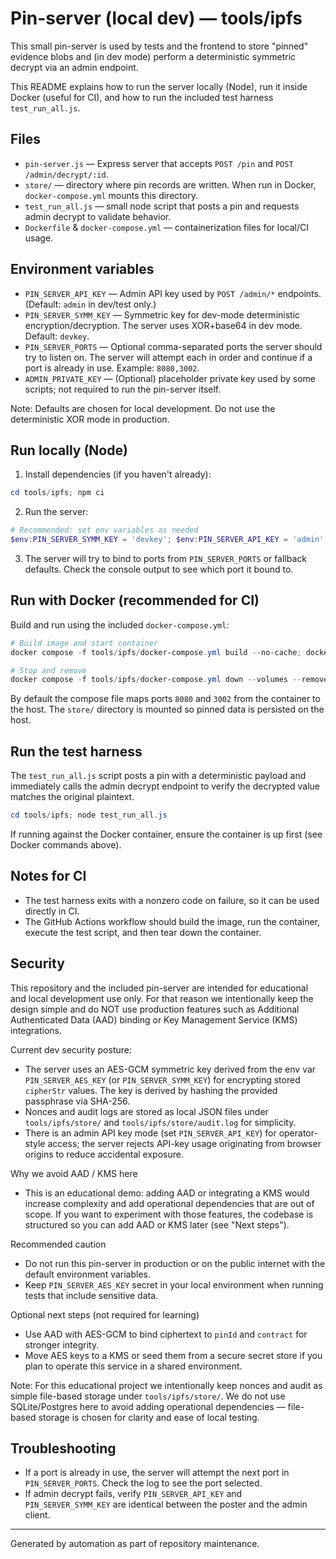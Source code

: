 # Pin-server (local dev) — tools/ipfs

This small pin-server is used by tests and the frontend to store "pinned" evidence blobs and (in dev mode) perform a deterministic symmetric decrypt via an admin endpoint.

This README explains how to run the server locally (Node), run it inside Docker (useful for CI), and how to run the included test harness `test_run_all.js`.

## Files

- `pin-server.js` — Express server that accepts `POST /pin` and `POST /admin/decrypt/:id`.
- `store/` — directory where pin records are written. When run in Docker, `docker-compose.yml` mounts this directory.
- `test_run_all.js` — small node script that posts a pin and requests admin decrypt to validate behavior.
- `Dockerfile` & `docker-compose.yml` — containerization files for local/CI usage.

## Environment variables

- `PIN_SERVER_API_KEY` — Admin API key used by `POST /admin/*` endpoints. (Default: `admin` in dev/test only.)
- `PIN_SERVER_SYMM_KEY` — Symmetric key for dev-mode deterministic encryption/decryption. The server uses XOR+base64 in dev mode. Default: `devkey`.
- `PIN_SERVER_PORTS` — Optional comma-separated ports the server should try to listen on. The server will attempt each in order and continue if a port is already in use. Example: `8080,3002`.
- `ADMIN_PRIVATE_KEY` — (Optional) placeholder private key used by some scripts; not required to run the pin-server itself.

Note: Defaults are chosen for local development. Do not use the deterministic XOR mode in production.

## Run locally (Node)

1. Install dependencies (if you haven't already):

```powershell
cd tools/ipfs; npm ci
```

2. Run the server:

```powershell
# Recommended: set env variables as needed
$env:PIN_SERVER_SYMM_KEY = 'devkey'; $env:PIN_SERVER_API_KEY = 'admin'; node pin-server.js
```

3. The server will try to bind to ports from `PIN_SERVER_PORTS` or fallback defaults. Check the console output to see which port it bound to.

## Run with Docker (recommended for CI)

Build and run using the included `docker-compose.yml`:

```powershell
# Build image and start container
docker compose -f tools/ipfs/docker-compose.yml build --no-cache; docker compose -f tools/ipfs/docker-compose.yml up -d

# Stop and remove
docker compose -f tools/ipfs/docker-compose.yml down --volumes --remove-orphans
```

By default the compose file maps ports `8080` and `3002` from the container to the host. The `store/` directory is mounted so pinned data is persisted on the host.

## Run the test harness

The `test_run_all.js` script posts a pin with a deterministic payload and immediately calls the admin decrypt endpoint to verify the decrypted value matches the original plaintext.

```powershell
cd tools/ipfs; node test_run_all.js
```

If running against the Docker container, ensure the container is up first (see Docker commands above).

## Notes for CI

- The test harness exits with a nonzero code on failure, so it can be used directly in CI.
- The GitHub Actions workflow should build the image, run the container, execute the test script, and then tear down the container.

## Security

This repository and the included pin-server are intended for educational and local development use only. For that reason we intentionally keep the design simple and do NOT use production features such as Additional Authenticated Data (AAD) binding or Key Management Service (KMS) integrations.

Current dev security posture:
- The server uses an AES-GCM symmetric key derived from the env var `PIN_SERVER_AES_KEY` (or `PIN_SERVER_SYMM_KEY`) for encrypting stored `cipherStr` values. The key is derived by hashing the provided passphrase via SHA-256.
- Nonces and audit logs are stored as local JSON files under `tools/ipfs/store/` and `tools/ipfs/store/audit.log` for simplicity.
- There is an admin API key mode (set `PIN_SERVER_API_KEY`) for operator-style access; the server rejects API-key usage originating from browser origins to reduce accidental exposure.

Why we avoid AAD / KMS here
- This is an educational demo: adding AAD or integrating a KMS would increase complexity and add operational dependencies that are out of scope. If you want to experiment with those features, the codebase is structured so you can add AAD or KMS later (see "Next steps").

Recommended caution
- Do not run this pin-server in production or on the public internet with the default environment variables.
- Keep `PIN_SERVER_AES_KEY` secret in your local environment when running tests that include sensitive data.

Optional next steps (not required for learning)
- Use AAD with AES-GCM to bind ciphertext to `pinId` and `contract` for stronger integrity.
- Move AES keys to a KMS or seed them from a secure secret store if you plan to operate this service in a shared environment.

Note: For this educational project we intentionally keep nonces and audit as simple file-based storage under `tools/ipfs/store/`. We do not use SQLite/Postgres here to avoid adding operational dependencies — file-based storage is chosen for clarity and ease of local testing.

## Troubleshooting

- If a port is already in use, the server will attempt the next port in `PIN_SERVER_PORTS`. Check the log to see the port selected.
- If admin decrypt fails, verify `PIN_SERVER_API_KEY` and `PIN_SERVER_SYMM_KEY` are identical between the poster and the admin client.

---
Generated by automation as part of repository maintenance.
